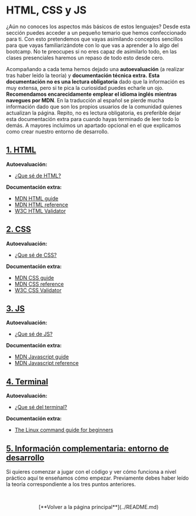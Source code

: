 # HTML, CSS y JS

¿Aún no conoces los aspectos más básicos de estos lenguajes? Desde esta sección puedes acceder a un pequeño temario que hemos confeccionado para ti. Con esto pretendemos que vayas asimilando conceptos sencillos para que vayas familiarizándote con lo que vas a aprender a lo algo del bootcamp. No te preocupes si no eres capaz de asimilarlo todo, en las clases presenciales haremos un repaso de todo esto desde cero. 

Acompañando a cada tema hemos dejado una **autoevaluación** (a realizar tras haber leído la teoría) y **documentación técnica extra.** **Esta documentación no es una lectura obligatoria** dado que la información es muy extensa, pero si te pica la curiosidad puedes echarle un ojo. **Recomendamos encarecidamente emplear el idioma inglés mientras navegues por MDN**. En la traducción al español se pierde mucha información dado que son los propios usuarios de la comunidad quienes actualizan la página. Repito, no es lectura obligatoria, es preferible dejar esta documentación extra para cuando hayas terminado de leer todo lo demás. A mayores incluimos un apartado opcional en el que explicamos como crear nuestro entorno de desarrollo.

## [1. HTML](./mod-html/README.md)

**Autoevaluación:**
- [¿Que sé de HTML?](https://forms.gle/G4oc21MCrUNtpVhE8)

**Documentación extra:**
- [MDN HTML guide](https://developer.mozilla.org/en-US/docs/Learn/HTML/Introduction_to_HTML)
- [MDN HTML reference](https://developer.mozilla.org/en-US/docs/Web/HTML)
- [W3C HTML Validator](https://validator.w3.org/#validate_by_input)

## [2. CSS](./mod-css/README.md)

**Autoevaluación:**
- [¿Que sé de CSS?](https://forms.gle/je8v3F53GzSCaQeA6)

**Documentación extra:**
- [MDN CSS guide](https://developer.mozilla.org/en-US/docs/Learn/CSS/Introduction_to_CSS)
- [MDN CSS reference](https://developer.mozilla.org/en-US/docs/Web/CSS)
- [W3C CSS Validator](https://jigsaw.w3.org/css-validator/#validate_by_input)

## [3. JS](./mod-js/README.md)

**Autoevaluación:**
- [¿Que sé de JS?](https://forms.gle/x94T1DKAj9fnjiE97)

**Documentación extra:**
- [MDN Javascript guide](https://developer.mozilla.org/bm/docs/Web/JavaScript)
- [MDN Javascript reference](https://developer.mozilla.org/bm/docs/Web/JavaScript)

## [4. Terminal](../tools/terminal/README.md)

**Autoevaluación:**
- [¿Que sé del terminal?](https://docs.google.com/forms/d/e/1FAIpQLSdKMr3bADSCgMoIvuhQz4Ldr5Ym_AeUUongSVyQKP0aQRudwQ/viewform?usp=sf_link)

**Documentación extra:**
- [The Linux command guide for beginners](https://tutorials.ubuntu.com/tutorial/command-line-for-beginners#6)

## [5. Información complementaria: entorno de desarrollo](./server.md)

Si quieres comenzar a jugar con el código y ver cómo funciona a nivel práctico aquí te enseñamos cómo empezar. Previamente debes haber leído la teoría correspondiente a los tres puntos anteriores.

&nbsp;

<div align="center">[**Volver a la página principal**](../README.md)</div>
